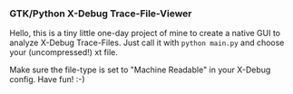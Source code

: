 ### GTK/Python X-Debug Trace-File-Viewer

Hello, this is a tiny little one-day project of mine to create a native GUI to analyze X-Debug Trace-Files.
Just call it with `python main.py` and choose your (uncompressed!) xt file.

Make sure the file-type is set to "Machine Readable" in your X-Debug config. Have fun! :-)
